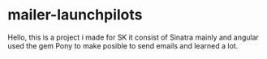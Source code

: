 # mailer-launchpilots
Hello, this is a project i made for SK
it consist of Sinatra mainly and angular
used the gem Pony to make posible to send emails and learned a lot.

